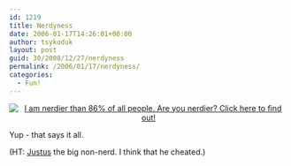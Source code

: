 ```yaml
---
id: 1219
title: Nerdyness
date: 2006-01-17T14:26:01+00:00
author: tsykoduk
layout: post
guid: 30/2008/12/27/nerdyness
permalink: /2006/01/17/nerdyness/
categories:
  - Fun!
---
```

<center><a href="http://www.nerdtests.com/ft_nq.php?im"><img src="http://www.nerdtests.com/images/ft/nq.php?val=1759" alt="I am nerdier than 86% of all people. Are you nerdier? Click here to find out!"/></a></center>

Yup - that says it all.


(HT: <a href="http://www.davejustus.com">Justus</a> the big non-nerd. I think that he cheated.)